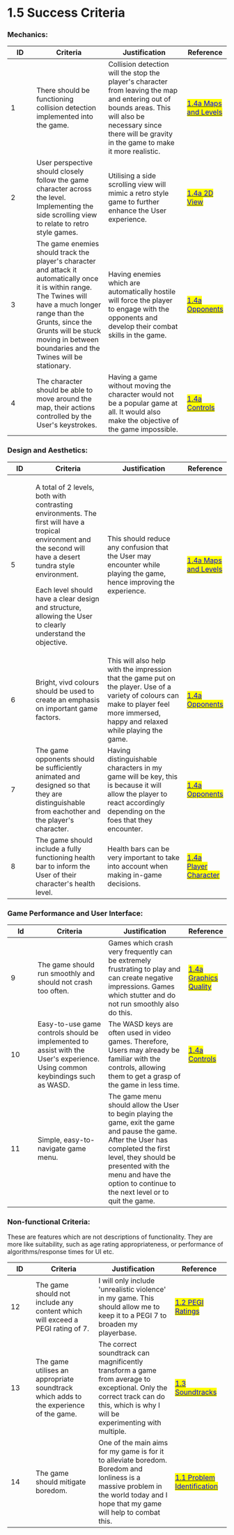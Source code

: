 # 1.5 Success Criteria

### Mechanics:

<table><thead><tr><th width="92">ID</th><th width="234">Criteria</th><th width="283">Justification</th><th>Reference</th></tr></thead><tbody><tr><td>1</td><td>There should be functioning collision detection implemented into the game.</td><td>Collision detection will the stop the player's character from leaving the map and entering out of bounds areas. This will also be necessary since there will be gravity in the game to make it more realistic.</td><td><a href="1.4a-features-of-the-proposed-solution.md#maps-and-levels"><mark style="color:blue;">1.4a Maps and Levels</mark></a></td></tr><tr><td>2</td><td>User perspective should closely follow the game character across the level. Implementing the side scrolling view to relate to retro style games.</td><td>Utilising a side scrolling view will mimic a retro style game to further enhance the User experience.</td><td><a href="1.4a-features-of-the-proposed-solution.md#2d-view."><mark style="color:blue;">1.4a 2D V</mark></a><a href="1.4a-features-of-the-proposed-solution.md#2d-view"><mark style="color:blue;">iew</mark></a></td></tr><tr><td>3</td><td>The game enemies should track the player's character and attack it automatically once it is within range. The Twines will have a much longer range than the Grunts, since the Grunts will be stuck moving in between boundaries and the Twines will be stationary.</td><td>Having enemies which are automatically hostile will force the player to engage with the opponents and develop their combat skills in the game.</td><td><a href="1.4a-features-of-the-proposed-solution.md#opponents"><mark style="color:blue;">1.4a Opponents</mark></a></td></tr><tr><td>4</td><td>The character should be able to move around the map, their actions controlled by the User's keystrokes.</td><td>Having a game without moving the character would not be a popular game at all. It would also make the objective of the game impossible.</td><td><a href="1.4a-features-of-the-proposed-solution.md#controls"><mark style="color:blue;">1.4a Controls</mark></a></td></tr></tbody></table>

### Design and Aesthetics:

<table><thead><tr><th width="97">ID</th><th width="229">Criteria</th><th width="286">Justification</th><th>Reference</th></tr></thead><tbody><tr><td>5</td><td><p>A total of 2 levels, both with contrasting environments. The first will have a tropical environment and the second will have a desert tundra style environment.</p><p></p><p>Each level should have a clear design and structure, allowing the User to clearly understand the objective.</p></td><td>This should reduce any confusion that the User may encounter while playing the game, hence improving the experience.</td><td><a href="1.4a-features-of-the-proposed-solution.md#maps-and-levels"><mark style="color:blue;">1.4a Maps and Levels</mark></a></td></tr><tr><td>6</td><td>Bright, vivd colours should be used to create an emphasis on important game factors. </td><td>This will also help with the impression that the game put on the player. Use of a variety of colours can make to player feel more immersed, happy and relaxed while playing the game.</td><td><a href="1.4a-features-of-the-proposed-solution.md#opponents"><mark style="color:blue;">1.4a Opponents</mark></a></td></tr><tr><td>7</td><td>The game opponents should be sufficiently animated and designed so that they are distinguishable from eachother and the player's character.</td><td>Having distinguishable characters in my game will be key, this is because it will allow the player to react accordingly depending on the foes that they encounter.</td><td><a href="1.4a-features-of-the-proposed-solution.md#opponents"><mark style="color:blue;">1.4a Opponents</mark></a></td></tr><tr><td>8</td><td>The game should include a fully functioning health bar to inform the User of their character's health level.</td><td>Health bars can be very important to take into account when making in-game decisions.</td><td><a href="1.4a-features-of-the-proposed-solution.md#player-character"><mark style="color:blue;">1.4a Player Character</mark></a></td></tr></tbody></table>

### Game Performance and User Interface:

<table><thead><tr><th width="90">Id</th><th width="231">Criteria</th><th width="291">Justification</th><th>Reference</th></tr></thead><tbody><tr><td>9</td><td>The game should run smoothly and should not crash too often.</td><td>Games which crash very frequently can be extremely frustrating to play and can create negative impressions. Games which stutter and do not run smoothly also do this.</td><td><a href="1.4a-features-of-the-proposed-solution.md#graphics-quality"><mark style="color:blue;">1.4a Graphics Quality</mark></a></td></tr><tr><td>10</td><td>Easy-to-use game controls should be implemented to assist with the User's experience. Using common keybindings such as WASD.</td><td>The WASD keys are often used in video games. Therefore, Users may already be familiar with the controls, allowing them to get a grasp of the game in less time.</td><td><a href="1.4a-features-of-the-proposed-solution.md#controls."><mark style="color:blue;">1.4</mark></a><a href="1.4a-features-of-the-proposed-solution.md#controls"><mark style="color:blue;">a Controls</mark></a></td></tr><tr><td>11</td><td>Simple, easy-to-navigate game menu.</td><td>The game menu should allow the User to begin playing the game, exit the game and pause the game. After the User has completed the first level, they should be presented with the menu and have the option to continue to the next level or to quit the game.</td><td></td></tr></tbody></table>

### Non-functional Criteria:

These are features which are not descriptions of functionality. They are more like suitability, such as age rating appropriateness, or performance of algorithms/response times for UI etc.

<table><thead><tr><th width="92">ID</th><th width="229">Criteria</th><th width="288">Justification</th><th width="141">Reference</th></tr></thead><tbody><tr><td>12</td><td>The game should not include any content which will exceed a PEGI rating of 7.</td><td>I will only include 'unrealistic violence' in my game. This should allow me to keep it to a PEGI 7 to broaden my playerbase.</td><td><a href="1.2-stakeholders.md#pegi-ratings"><mark style="color:blue;">1.2 PEGI Ratings</mark></a></td></tr><tr><td>13</td><td>The game utilises an appropriate soundtrack which adds to the experience of the game.</td><td>The correct soundtrack can magnificently transform a game from average to exceptional. Only the correct track can do this, which is why I will be experimenting with multiple.</td><td><a href="1.3-research-the-problem.md#celeste"><mark style="color:blue;">1.3 Soundtracks</mark></a></td></tr><tr><td>14</td><td>The game should mitigate boredom.</td><td>One of the main aims for my game is for it to alleviate boredom. Boredom and lonliness is a massive problem in the world today and I hope that my game will help to combat this.</td><td><a href="1.1-problem-identification.md"><mark style="color:blue;">1.1 Problem Identification</mark></a></td></tr></tbody></table>

